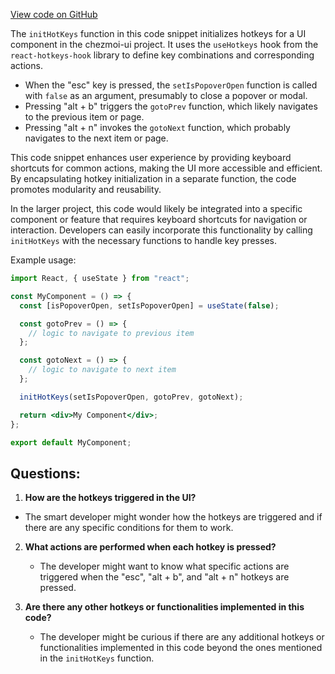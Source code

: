 [View code on GitHub](https://github.com/johan-weitner/chezmoi-ui.git/client/src/utils/hotkeys.js)

The `initHotKeys` function in this code snippet initializes hotkeys for a UI component in the chezmoi-ui project. It uses the `useHotkeys` hook from the `react-hotkeys-hook` library to define key combinations and corresponding actions. 

- When the "esc" key is pressed, the `setIsPopoverOpen` function is called with `false` as an argument, presumably to close a popover or modal.
- Pressing "alt + b" triggers the `gotoPrev` function, which likely navigates to the previous item or page.
- Pressing "alt + n" invokes the `gotoNext` function, which probably navigates to the next item or page.

This code snippet enhances user experience by providing keyboard shortcuts for common actions, making the UI more accessible and efficient. By encapsulating hotkey initialization in a separate function, the code promotes modularity and reusability. 

In the larger project, this code would likely be integrated into a specific component or feature that requires keyboard shortcuts for navigation or interaction. Developers can easily incorporate this functionality by calling `initHotKeys` with the necessary functions to handle key presses. 

Example usage:
```jsx
import React, { useState } from "react";

const MyComponent = () => {
  const [isPopoverOpen, setIsPopoverOpen] = useState(false);

  const gotoPrev = () => {
    // logic to navigate to previous item
  };

  const gotoNext = () => {
    // logic to navigate to next item
  };

  initHotKeys(setIsPopoverOpen, gotoPrev, gotoNext);

  return <div>My Component</div>;
};

export default MyComponent;
```
## Questions: 
 1. **How are the hotkeys triggered in the UI?**
   - The smart developer might wonder how the hotkeys are triggered and if there are any specific conditions for them to work.

2. **What actions are performed when each hotkey is pressed?**
   - The developer might want to know what specific actions are triggered when the "esc", "alt + b", and "alt + n" hotkeys are pressed.

3. **Are there any other hotkeys or functionalities implemented in this code?**
   - The developer might be curious if there are any additional hotkeys or functionalities implemented in this code beyond the ones mentioned in the `initHotKeys` function.